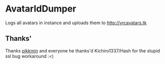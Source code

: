 # AvatarIdDumper
Logs all avatars in instance and uploads them to http://vrcavatars.tk
 
## Thanks'
Thanks [pikkmin](https://github.com/pikkmin) and everyone he thanks'd
Kichiro1337/Hash for the stupid ssl bug workaround :<)
